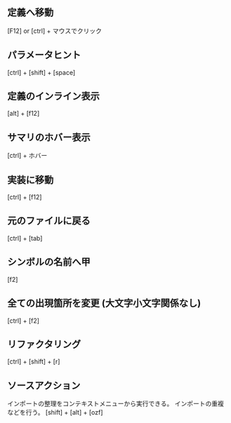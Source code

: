 ## 定義へ移動

[F12] or [ctrl] + マウスでクリック

## パラメータヒント

[ctrl] + [shift] + [space]

## 定義のインライン表示

[alt] + [f12]

## サマリのホバー表示

[ctrl] + ホバー

## 実装に移動

[ctrl] + [f12]

## 元のファイルに戻る

[ctrl] + [tab]

## シンボルの名前へ甲

[f2]

## 全ての出現箇所を変更 (大文字小文字関係なし)

[ctrl] + [f2]

## リファクタリング

[ctrl] + [shift] + [r]

## ソースアクション

インポートの整理をコンテキストメニューから実行できる。
インポートの重複などを行う。
[shift] + [alt] + [ozf]
